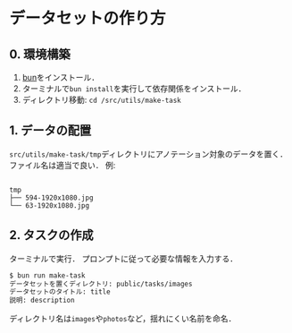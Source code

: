 # データセットの作り方

## 0. 環境構築

1. [bun](https://bun.sh/)をインストール．
2. ターミナルで`bun install`を実行して依存関係をインストール．
3. ディレクトリ移動: `cd /src/utils/make-task`

## 1. データの配置

`src/utils/make-task/tmp`ディレクトリにアノテーション対象のデータを置く．ファイル名は適当で良い．
例:

```

tmp
├── 594-1920x1080.jpg
└── 63-1920x1080.jpg

```

## 2. タスクの作成

ターミナルで実行．
プロンプトに従って必要な情報を入力する．

```bash
$ bun run make-task
データセットを置くディレクトリ: public/tasks/images
データセットのタイトル: title
説明: description
```

ディレクトリ名は`images`や`photos`など，揺れにくい名前を命名．
